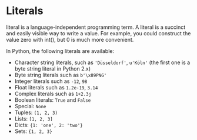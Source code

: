 # Literals


literal is a language-independent programming term. A literal is a
succinct and easily visible way to write a value. For example, you 
could construct the value zero with int(), but 0 is much more convenient.

In Python, the following literals are available:

- Character string literals, such as `'Düsseldorf'`, `u'Köln'` (the first one is a byte string literal in Python 2.x)
- Byte string literals such as `b'\x89PNG'`
- Integer literals such as `-12`, `98`
- Float literals such as `1.2e-19`, `3.14`
- Complex literals such as `1+2.3j`
- Boolean literals: `True` and `False`
- Special: `None`
- Tuples: `(1, 2, 3)`
- Lists: `[1, 2, 3]`
- Dicts: `{1: 'one', 2: 'two'}`
- Sets: `{1, 2, 3}`